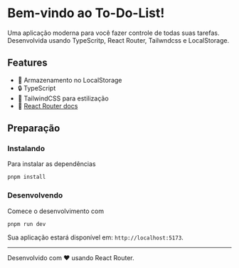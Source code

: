 # Bem-vindo ao To-Do-List!

Uma aplicação moderna para você fazer controle de todas suas tarefas. Desenvolvida usando TypeScritp, React Router, Tailwndcss e LocalStorage.

## Features

- 🔄 Armazenamento no LocalStorage
- 🔒 TypeScript
- 🎉 TailwindCSS para estilização
- 📖 [React Router docs](https://reactrouter.com/)

## Preparação

### Instalando

Para instalar as dependências

```bash
pnpm install
```

### Desenvolvendo

Comece o desenvolvimento com

```bash
pnpm run dev
```

Sua aplicação estará disponível em: `http://localhost:5173`.

---

Desenvolvido com ❤️ usando React Router.
